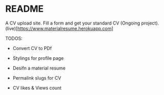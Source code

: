 # README

A CV upload site. Fill a form and get your standard CV (Ongoing project).
(live)[https://www.materialresume.herokuapp.com]

TODOS:

* Convert CV to PDf 

* Stylings for profile page

* Desifn a material resume

* Permalink slugs for CV

* CV likes & Views count
